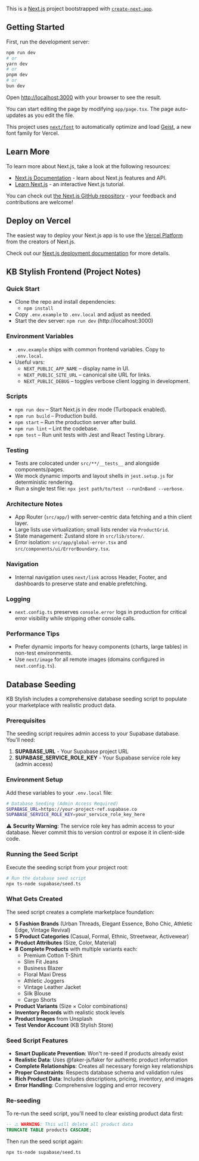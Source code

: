 This is a [Next.js](https://nextjs.org) project bootstrapped with [`create-next-app`](https://nextjs.org/docs/app/api-reference/cli/create-next-app).

## Getting Started

First, run the development server:

```bash
npm run dev
# or
yarn dev
# or
pnpm dev
# or
bun dev
```

Open [http://localhost:3000](http://localhost:3000) with your browser to see the result.

You can start editing the page by modifying `app/page.tsx`. The page auto-updates as you edit the file.

This project uses [`next/font`](https://nextjs.org/docs/app/building-your-application/optimizing/fonts) to automatically optimize and load [Geist](https://vercel.com/font), a new font family for Vercel.

## Learn More

To learn more about Next.js, take a look at the following resources:

- [Next.js Documentation](https://nextjs.org/docs) - learn about Next.js features and API.
- [Learn Next.js](https://nextjs.org/learn) - an interactive Next.js tutorial.

You can check out [the Next.js GitHub repository](https://github.com/vercel/next.js) - your feedback and contributions are welcome!

## Deploy on Vercel

The easiest way to deploy your Next.js app is to use the [Vercel Platform](https://vercel.com/new?utm_medium=default-template&filter=next.js&utm_source=create-next-app&utm_campaign=create-next-app-readme) from the creators of Next.js.

Check out our [Next.js deployment documentation](https://nextjs.org/docs/app/building-your-application/deploying) for more details.

## KB Stylish Frontend (Project Notes)

### Quick Start

- Clone the repo and install dependencies:
  - `npm install`
- Copy `.env.example` to `.env.local` and adjust as needed.
- Start the dev server: `npm run dev` (http://localhost:3000)

### Environment Variables

- `.env.example` ships with common frontend variables. Copy to `.env.local`.
- Useful vars:
  - `NEXT_PUBLIC_APP_NAME` – display name in UI.
  - `NEXT_PUBLIC_SITE_URL` – canonical site URL for links.
  - `NEXT_PUBLIC_DEBUG` – toggles verbose client logging in development.

### Scripts

- `npm run dev` – Start Next.js in dev mode (Turbopack enabled).
- `npm run build` – Production build.
- `npm start` – Run the production server after build.
- `npm run lint` – Lint the codebase.
- `npm test` – Run unit tests with Jest and React Testing Library.

### Testing

- Tests are colocated under `src/**/__tests__` and alongside components/pages.
- We mock dynamic imports and layout shells in `jest.setup.js` for deterministic rendering.
- Run a single test file: `npx jest path/to/test --runInBand --verbose`.

### Architecture Notes

- App Router (`src/app/`) with server-centric data fetching and a thin client layer.
- Large lists use virtualization; small lists render via `ProductGrid`.
- State management: Zustand store in `src/lib/store/`.
- Error isolation: `src/app/global-error.tsx` and `src/components/ui/ErrorBoundary.tsx`.

### Navigation

- Internal navigation uses `next/link` across Header, Footer, and dashboards to preserve state and enable prefetching.

### Logging

- `next.config.ts` preserves `console.error` logs in production for critical error visibility while stripping other console calls.

### Performance Tips

- Prefer dynamic imports for heavy components (charts, large tables) in non-test environments.
- Use `next/image` for all remote images (domains configured in `next.config.ts`).

## Database Seeding

KB Stylish includes a comprehensive database seeding script to populate your marketplace with realistic product data.

### Prerequisites

The seeding script requires admin access to your Supabase database. You'll need:

1. **SUPABASE_URL** - Your Supabase project URL
2. **SUPABASE_SERVICE_ROLE_KEY** - Your Supabase service role key (admin access)

### Environment Setup

Add these variables to your `.env.local` file:

```bash
# Database Seeding (Admin Access Required)
SUPABASE_URL=https://your-project-ref.supabase.co
SUPABASE_SERVICE_ROLE_KEY=your_service_role_key_here
```

⚠️ **Security Warning**: The service role key has admin access to your database. Never commit this to version control or expose it in client-side code.

### Running the Seed Script

Execute the seeding script from your project root:

```bash
# Run the database seed script
npx ts-node supabase/seed.ts
```

### What Gets Created

The seed script creates a complete marketplace foundation:

- **5 Fashion Brands** (Urban Threads, Elegant Essence, Boho Chic, Athletic Edge, Vintage Revival)
- **5 Product Categories** (Casual, Formal, Ethnic, Streetwear, Activewear)  
- **Product Attributes** (Size, Color, Material)
- **8 Complete Products** with multiple variants each:
  - Premium Cotton T-Shirt
  - Slim Fit Jeans  
  - Business Blazer
  - Floral Maxi Dress
  - Athletic Joggers
  - Vintage Leather Jacket
  - Silk Blouse
  - Cargo Shorts
- **Product Variants** (Size × Color combinations)
- **Inventory Records** with realistic stock levels
- **Product Images** from Unsplash
- **Test Vendor Account** (KB Stylish Store)

### Seed Script Features

- **Smart Duplicate Prevention**: Won't re-seed if products already exist
- **Realistic Data**: Uses @faker-js/faker for authentic product information
- **Complete Relationships**: Creates all necessary foreign key relationships
- **Proper Constraints**: Respects database schema and validation rules
- **Rich Product Data**: Includes descriptions, pricing, inventory, and images
- **Error Handling**: Comprehensive logging and error recovery

### Re-seeding

To re-run the seed script, you'll need to clear existing product data first:

```sql
-- ⚠️ WARNING: This will delete all product data
TRUNCATE TABLE products CASCADE;
```

Then run the seed script again:

```bash
npx ts-node supabase/seed.ts
```

